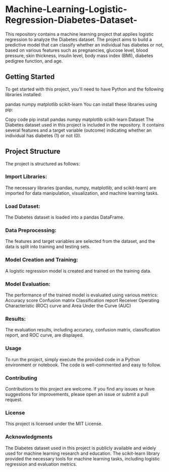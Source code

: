 # Machine-Learning-Logistic-Regression-Diabetes-Dataset-

This repository contains a machine learning project that applies logistic regression to analyze the Diabetes dataset. The project aims to build a predictive model that can classify whether an individual has diabetes or not, based on various features such as pregnancies, glucose level, blood pressure, skin thickness, insulin level, body mass index (BMI), diabetes pedigree function, and age.

## Getting Started
To get started with this project, you'll need to have Python and the following libraries installed:

pandas
numpy
matplotlib
scikit-learn
You can install these libraries using pip:


Copy code
pip install pandas numpy matplotlib scikit-learn
Dataset
The Diabetes dataset used in this project is included in the repository. It contains several features and a target variable (outcome) indicating whether an individual has diabetes (1) or not (0).

## Project Structure
The project is structured as follows:

### Import Libraries: 
The necessary libraries (pandas, numpy, matplotlib, and scikit-learn) are imported for data manipulation, visualization, and machine learning tasks.

### Load Dataset: 
The Diabetes dataset is loaded into a pandas DataFrame.

### Data Preprocessing: 
The features and target variables are selected from the dataset, and the data is split into training and testing sets.

### Model Creation and Training: 
A logistic regression model is created and trained on the training data.

### Model Evaluation: 
The performance of the trained model is evaluated using various metrics:
Accuracy score
Confusion matrix
Classification report
Receiver Operating Characteristic (ROC) curve and Area Under the Curve (AUC)

### Results: 
The evaluation results, including accuracy, confusion matrix, classification report, and ROC curve, are displayed.

### Usage
To run the project, simply execute the provided code in a Python environment or notebook. The code is well-commented and easy to follow.

### Contributing
Contributions to this project are welcome. If you find any issues or have suggestions for improvements, please open an issue or submit a pull request.

### License
This project is licensed under the MIT License.

### Acknowledgments
The Diabetes dataset used in this project is publicly available and widely used for machine learning research and education.
The scikit-learn library provided the necessary tools for machine learning tasks, including logistic regression and evaluation metrics.
